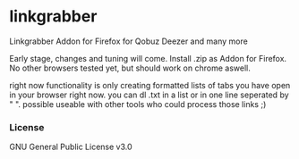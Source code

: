 # linkgrabber
Linkgrabber Addon for Firefox for Qobuz Deezer and many more

Early stage, changes and tuning will come.
Install .zip as Addon for Firefox. No other browsers tested yet, but should work on chrome aswell.

right now functionality is only creating formatted lists of tabs you have open in your browser right now. you can dl .txt in a list or in one line seperated by " ".
possible useable with other tools who could process those links ;)

### License
GNU General Public License v3.0
